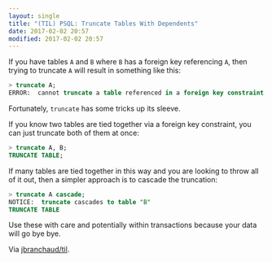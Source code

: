 ```yaml
---
layout: single
title: "(TIL) PSQL: Truncate Tables With Dependents"
date: 2017-02-02 20:57
modified: 2017-02-02 20:57
---
```


If you have tables `A`
and `B` where `B` has a foreign key referencing `A`, then trying to truncate
`A` will result in something like this:

```sql
> truncate A;
ERROR:  cannot truncate a table referenced in a foreign key constraint
```

Fortunately, `truncate` has some tricks up its sleeve.

If you know two tables are tied together via a foreign key constraint, you
can just truncate both of them at once:

```sql
> truncate A, B;
TRUNCATE TABLE;
```

If many tables are tied together in this way and you are looking to throw
all of it out, then a simpler approach is to cascade the truncation:

```sql
> truncate A cascade;
NOTICE:  truncate cascades to table "B"
TRUNCATE TABLE
```

Use these with care and potentially within transactions because your data
will go bye bye.

Via [jbranchaud/til](https://github.com/jbranchaud/til).
